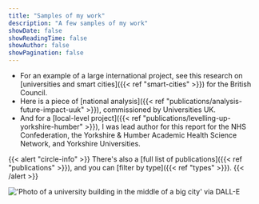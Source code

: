 ```yaml
---
title: "Samples of my work"
description: "A few samples of my work"
showDate: false
showReadingTime: false
showAuthor: false
showPagination: false
---
```

 
- For an example of a large international project, see this research on [universities and smart cities]({{< ref "smart-cities" >}}) for the British Council.
- Here is a piece of [national analysis]({{< ref "publications/analysis-future-impact-uuk" >}}), commissioned by Universities UK.
- And for a [local-level project]({{< ref "publications/levelling-up-yorkshire-humber" >}}), I was lead author for this report for the NHS Confederation, the Yorkshire & Humber Academic Health Science Network, and Yorkshire Universities.

{{< alert "circle-info" >}} There's also a [full list of publications]({{< ref "publications" >}}), and you can [filter by type]({{< ref "types" >}}). {{< /alert >}}

!['Photo of a university building in the middle of a big city' via DALL-E](images/dallecityuniversity.jpg "'Photo of a university building in the middle of a big city' generated by [DALL-E](https://openai.com/dall-e-2/)")